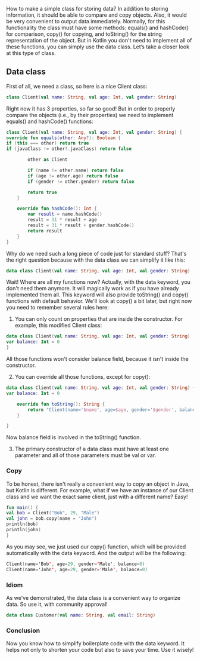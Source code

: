 How to make a simple class for storing data? In addition to storing information, it should be able to compare and copy objects. Also, it would be very convenient to output data immediately. Normally, for this functionality the class must have some methods: equals() and hashCode() for comparison, copy() for copying, and toString() for the string representation of the object. But in Kotlin you don't need to implement all of these functions, you can simply use the data class. Let’s take a closer look at this type of class.

## Data class
First of all, we need a class, so here is a nice Client class:

```kotlin
class Client(val name: String, val age: Int, val gender: String)
```
Right now it has 3 properties, so far so good! But in order to properly compare the objects (i.e., by their properties) we need to implement equals() and hashCode() functions:
```kotlin
class Client(val name: String, val age: Int, val gender: String) {
override fun equals(other: Any?): Boolean {
if (this === other) return true
if (javaClass != other?.javaClass) return false

        other as Client

        if (name != other.name) return false
        if (age != other.age) return false
        if (gender != other.gender) return false

        return true
    }

    override fun hashCode(): Int {
        var result = name.hashCode()
        result = 31 * result + age
        result = 31 * result + gender.hashCode()
        return result
    }
}

```
Why do we need such a long piece of code just for standard stuff? That's the right question because with the data class we can simplify it like this:

```kotlin
data class Client(val name: String, val age: Int, val gender: String)
```
Wait! Where are all my functions now? Actually, with the data keyword, you don't need them anymore. It will magically work as if you have already implemented them all. This keyword will also provide toString() and copy() functions with default behavior. We'll look at copy() a bit later, but right now you need to remember several rules here:

1. You can only count on properties that are inside the constructor. For example, this modified Client class:

```kotlin
data class Client(val name: String, val age: Int, val gender: String) {
var balance: Int = 0
}
```
All those functions won't consider balance field, because it isn't inside the constructor.

2. You can override all those functions, except for copy():
```kotlin
data class Client(val name: String, val age: Int, val gender: String) {
var balance: Int = 0

    override fun toString(): String {
        return "Client(name='$name', age=$age, gender='$gender', balance=$balance)"
    }

}

```
Now balance field is involved in the toString() function.

3. The primary constructor of a data class must have at least one parameter and all of those parameters must be val or var.

### Copy
To be honest, there isn't really a convenient way to copy an object in Java, but Kotlin is different. For example, what if we have an instance of our Client class and we want the exact same client, just with a different name? Easy!
```kotlin
fun main() {
val bob = Client("Bob", 29, "Male")
val john = bob.copy(name = "John")
println(bob)
println(john)
}

```
As you may see, we just used our copy() function, which will be provided automatically with the data keyword. And the output will be the following:
```kotlin
Client(name='Bob', age=29, gender='Male', balance=0)
Client(name='John', age=29, gender='Male', balance=0)

```
### Idiom
As we've demonstrated, the data class is a convenient way to organize data. So use it, with community approval!

```kotlin
data class Customer(val name: String, val email: String)
```
### Conclusion
Now you know how to simplify boilerplate code with the data keyword. It helps not only to shorten your code but also to save your time. Use it wisely!

